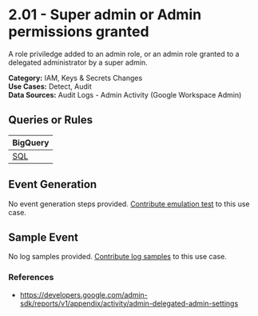 # 2.01 - Super admin or Admin permissions granted
A role priviledge added to an admin role, or an admin role granted to a delegated administrator by a super admin.


**Category:** IAM, Keys & Secrets Changes
</br>
**Use Cases:** Detect, Audit
</br>
**Data Sources:** Audit Logs - Admin Activity (Google Workspace Admin)
</br>

## Queries or Rules
BigQuery |
--- |
[SQL](../../sql/2_01_super_admin_or_admin_permissions_granted.sql) |

## Event Generation
No event generation steps provided. [Contribute emulation test](../../CONTRIBUTING.md) to this use case.

## Sample Event
No log samples provided. [Contribute log samples](../../CONTRIBUTING.md) to this use case.


### References
- https://developers.google.com/admin-sdk/reports/v1/appendix/activity/admin-delegated-admin-settings
    
